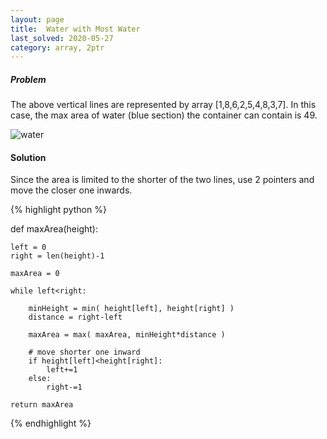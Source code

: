 ```yaml
---
layout: page
title:  Water with Most Water
last_solved: 2020-05-27
category: array, 2ptr
---
```




##### Problem

The above vertical lines are represented by array [1,8,6,2,5,4,8,3,7]. In this case, the max area of water (blue section) the container can contain is 49.

![water](https://s3-lc-upload.s3.amazonaws.com/uploads/2018/07/17/question_11.jpg)



#### Solution

Since the area is limited to the shorter of the two lines, use 2 pointers and move the closer one inwards.


{% highlight python %}

def maxArea(height):

    left = 0
    right = len(height)-1

    maxArea = 0

    while left<right:

        minHeight = min( height[left], height[right] )
        distance = right-left

        maxArea = max( maxArea, minHeight*distance )

        # move shorter one inward
        if height[left]<height[right]:
            left+=1
        else:
            right-=1
    
    return maxArea

{% endhighlight %}


